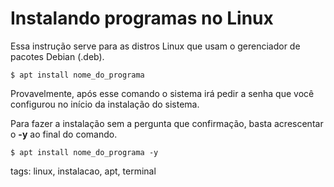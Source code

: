 # Instalando programas no Linux
Essa instrução serve para as distros Linux que usam o gerenciador de pacotes Debian (.deb).
```
$ apt install nome_do_programa
```
Provavelmente, após esse comando o sistema irá pedir a senha que você configurou no início da instalação do sistema.

Para fazer a instalação sem a pergunta que confirmação, basta acrescentar o **-y** ao final do comando.
```
$ apt install nome_do_programa -y
```

tags: linux, instalacao, apt, terminal
